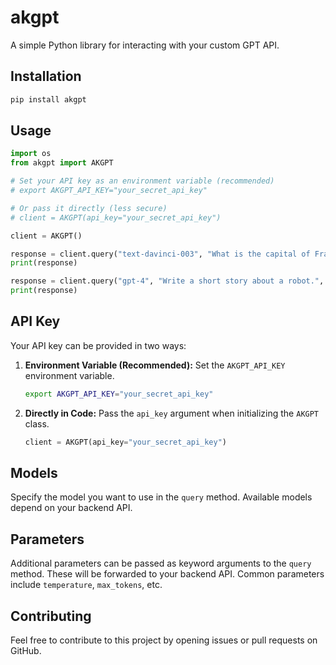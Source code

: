 # akgpt

A simple Python library for interacting with your custom GPT API.

## Installation

```bash
pip install akgpt
```

## Usage

```python
import os
from akgpt import AKGPT

# Set your API key as an environment variable (recommended)
# export AKGPT_API_KEY="your_secret_api_key"

# Or pass it directly (less secure)
# client = AKGPT(api_key="your_secret_api_key")

client = AKGPT()

response = client.query("text-davinci-003", "What is the capital of France?")
print(response)

response = client.query("gpt-4", "Write a short story about a robot.", temperature=0.8, max_tokens=100)
print(response)
```

## API Key

Your API key can be provided in two ways:

1.  **Environment Variable (Recommended):** Set the `AKGPT_API_KEY` environment variable.
    ```bash
    export AKGPT_API_KEY="your_secret_api_key"
    ```
2.  **Directly in Code:** Pass the `api_key` argument when initializing the `AKGPT` class.
    ```python
    client = AKGPT(api_key="your_secret_api_key")
    ```

## Models

Specify the model you want to use in the `query` method. Available models depend on your backend API.

## Parameters

Additional parameters can be passed as keyword arguments to the `query` method. These will be forwarded to your backend API. Common parameters include `temperature`, `max_tokens`, etc.

## Contributing

Feel free to contribute to this project by opening issues or pull requests on GitHub.


